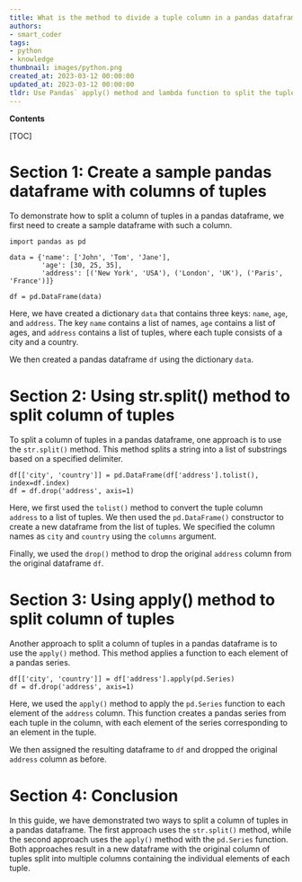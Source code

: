 ```yaml
---
title: What is the method to divide a tuple column in a pandas dataframe?
authors:
- smart_coder
tags:
- python
- knowledge
thumbnail: images/python.png
created_at: 2023-03-12 00:00:00
updated_at: 2023-03-12 00:00:00
tldr: Use Pandas` apply() method and lambda function to split the tuples and create new columns for each element.
---
```


**Contents**

[TOC]

# Section 1: Create a sample pandas dataframe with columns of tuples

To demonstrate how to split a column of tuples in a pandas dataframe, we first need to create a sample dataframe with such a column. 

```
import pandas as pd

data = {'name': ['John', 'Tom', 'Jane'],
        'age': [30, 25, 35],
        'address': [('New York', 'USA'), ('London', 'UK'), ('Paris', 'France')]}

df = pd.DataFrame(data)
```

Here, we have created a dictionary `data` that contains three keys: `name`, `age`, and `address`. The key `name` contains a list of names, `age` contains a list of ages, and `address` contains a list of tuples, where each tuple consists of a city and a country.

We then created a pandas dataframe `df` using the dictionary `data`.

# Section 2: Using str.split() method to split column of tuples

To split a column of tuples in a pandas dataframe, one approach is to use the `str.split()` method. This method splits a string into a list of substrings based on a specified delimiter.

```
df[['city', 'country']] = pd.DataFrame(df['address'].tolist(), index=df.index)
df = df.drop('address', axis=1)
```

Here, we first used the `tolist()` method to convert the tuple column `address` to a list of tuples. We then used the `pd.DataFrame()` constructor to create a new dataframe from the list of tuples. We specified the column names as `city` and `country` using the `columns` argument.

Finally, we used the `drop()` method to drop the original `address` column from the original dataframe `df`.

# Section 3: Using apply() method to split column of tuples

Another approach to split a column of tuples in a pandas dataframe is to use the `apply()` method. This method applies a function to each element of a pandas series.

```
df[['city', 'country']] = df['address'].apply(pd.Series)
df = df.drop('address', axis=1)
```

Here, we used the `apply()` method to apply the `pd.Series` function to each element of the `address` column. This function creates a pandas series from each tuple in the column, with each element of the series corresponding to an element in the tuple.

We then assigned the resulting dataframe to `df` and dropped the original `address` column as before.

# Section 4: Conclusion

In this guide, we have demonstrated two ways to split a column of tuples in a pandas dataframe. The first approach uses the `str.split()` method, while the second approach uses the `apply()` method with the `pd.Series` function. Both approaches result in a new dataframe with the original column of tuples split into multiple columns containing the individual elements of each tuple.
